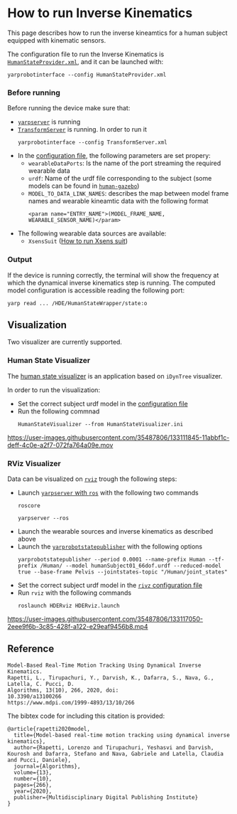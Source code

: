 # How to run Inverse Kinematics
This page describes how to run the inverse kineamtics for a human subject equipped with kinematic sensors.

The configuration file to run the Inverse Kinematics is [`HumanStateProvider.xml`](https://github.com/robotology/human-dynamics-estimation/blob/master/conf/xml/HumanStateProvider.xml), and it can be launched with:
```
yarprobotinterface --config HumanStateProvider.xml
```

### Before running
Before running the device make sure that:
- [`yarpserver`](https://www.yarp.it/yarpserver.html) is running
- [`TransformServer`](https://www.yarp.it/git-master/classTransformServer.html) is running. In order to run it 
  ```
  yarprobotinterface --config TransformServer.xml
  ```
- In the [configuration file](https://github.com/robotology/human-dynamics-estimation/blob/master/conf/xml/HumanStateProvider.xml), the following parameters are set propery:
  - `wearableDataPorts`: Is the name of the port streaming the required wearable data
  - `urdf`: Name of the urdf file corresponding to the subject (some models can be found in [`human-gazebo`](https://github.com/robotology/human-gazebo))
  - `MODEL_TO_DATA_LINK_NAMES`: describes the map between model frame names and wearable kineamtic data with the following format
    ```
    <param name="ENTRY_NAME">(MODEL_FRAME_NAME, WEARABLE_SENSOR_NAME)</param>
    ```
- The following wearable data sources are available:
  - `XsensSuit` ([How to run Xsens suit](https://github.com/robotology/wearables/blob/master/doc/How-to-run-XsensSuit.md))


### Output
If the device is running correctly, the terminal will show the frequency at which the dynamical inverse kinematics step is running.
The computed model configuration is accessible reading the following port:
```
yarp read ... /HDE/HumanStateWrapper/state:o
```

## Visualization
Two visualizer are currently supported.

### Human State Visualizer
The [human state visualizer](https://github.com/robotology/human-dynamics-estimation/tree/master/modules/HumanStateVisualizer) is an application based on `iDynTree` visualizer.

In order to run the visualization:
- Set the correct subject urdf model in the [configuration file](https://github.com/robotology/human-dynamics-estimation/blob/master/conf/app/HumanStateVisualizer.ini)
- Run the following commnad
  ```
  HumanStateVisualizer --from HumanStateVisualizer.ini
  ```
  
https://user-images.githubusercontent.com/35487806/133111845-11abbf1c-deff-4c0e-a2f7-072fa764a09e.mov


### RViz Visualizer
Data can be visualized on [`rviz`](http://wiki.ros.org/rviz) trough the following steps:
- Launch [`yarpserver` with `ros`](http://www.yarp.it/git-master/yarp_with_ros_nameservers.html) with the following two commands
  ```
  roscore
  ```
  ```
  yarpserver --ros
  ```
- Launch the wearable sources and inverse kinematics as described above
- Launch the [`yarprobotstatepublisher`](https://github.com/robotology/idyntree/tree/master/src/tools/yarprobotstatepublisher) with the following options
  ```
  yarprobotstatepublisher --period 0.0001 --name-prefix Human --tf-prefix /Human/ --model humanSubject01_66dof.urdf --reduced-model true --base-frame Pelvis --jointstates-topic "/Human/joint_states"
  ```
- Set the correct subject urdf model in the [`rivz` configuration file](https://github.com/robotology/human-dynamics-estimation/blob/master/conf/ros/launch/HDERviz.launch)
- Run `rviz` with the following commands
  ```
  roslaunch HDERviz HDERviz.launch
  ```
  
https://user-images.githubusercontent.com/35487806/133117050-2eee9f6b-3c85-428f-a122-e29eaf9456b8.mp4

## Reference

~~~
Model-Based Real-Time Motion Tracking Using Dynamical Inverse Kinematics.
Rapetti, L., Tirupachuri, Y., Darvish, K., Dafarra, S., Nava, G., Latella, C. Pucci, D.
Algorithms, 13(10), 266, 2020, doi:
10.3390/a13100266
https://www.mdpi.com/1999-4893/13/10/266
~~~

The bibtex code for including this citation is provided:

~~~
@article{rapetti2020model,
  title={Model-based real-time motion tracking using dynamical inverse kinematics},
  author={Rapetti, Lorenzo and Tirupachuri, Yeshasvi and Darvish, Kourosh and Dafarra, Stefano and Nava, Gabriele and Latella, Claudia and Pucci, Daniele},
  journal={Algorithms},
  volume={13},
  number={10},
  pages={266},
  year={2020},
  publisher={Multidisciplinary Digital Publishing Institute}
}
~~~
